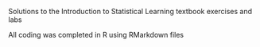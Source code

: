 Solutions to the Introduction to Statistical Learning textbook exercises and labs


All coding was completed in R using RMarkdown files
